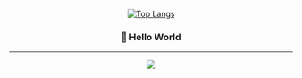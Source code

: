 <div align="center">
  
  [![Top Langs](https://github-readme-stats.vercel.app/api/top-langs/?username=깃허브아이디)](https://github.com/깃허브아이디/github-readme-stats)
  
  ### 🐥 Hello World 
  
  ---
  
<a href="https://hits.seeyoufarm.com"><img src="https://hits.seeyoufarm.com/api/count/incr/badge.svg?url=https%3A%2F%2Fgithub.com%2Fhjk329%2Fhjk329&count_bg=%230B0B0B&title_bg=%23090909&icon=&icon_color=%23E7E7E7&title=hits&edge_flat=false"/></a>
  <br>
 
</div>
